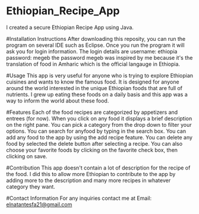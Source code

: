 # Ethiopian_Recipe_App
I created a secure Ethiopian Recipe App using Java.

#Installation Instructions
After downloading this reposity, you can run the program on several IDE such as Eclipse. Once you run the program it will ask you for login information. 
The login details are username: ethiopia
                      password: megeb
the password megeb was inspired by me because it's the translation of food in Amharic which is the official langauge in Ethiopia.

#Usage
This app is very useful for anyone who is trying to explore Ethiopian cuisines and wants to know
the famous food. It is designed for anyone around the world interested in the unique Ethiopian foods
that are full of nutrients. I grew up eating these foods on a daily basis and this app was a way to inform the world about these food. 

#Features
Each of the food recipes are categorized by appetizers and entrees (for now).
When you click on any food it displays a brief description on the right pane.
You can pick a category from the drop down to filter your options.
You can search for anyfood by typing in the search box.
You can add any food to the app by using the add recipe feature.
You can delete any food by selected the delete button after selecting a recipe.
You can also choose your favorite foods by clicking on the favorite check box, then clicking on save.

#Contribution
This app doesn't contain a lot of description for the recipe of the food. I did this to allow more Ethiopian to contribute to the app by adding more to the description and many more recipes in whatever category they want.

#Contact Information
For any inquiries contact me at
Email: elnatantesfa21@gmail.com
